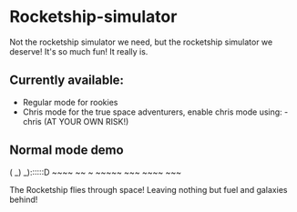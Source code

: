 # Rocketship-simulator
Not the rocketship simulator we need, but the rocketship simulator we deserve!
It's so much fun! It really is.

## Currently available:
- Regular mode for rookies
- Chris mode for the true space adventurers, enable chris mode using: -chris (AT YOUR OWN RISK!)

## Normal mode demo
( _) _)::::::D ~~~~ ~~ ~ ~~~~~ ~~~ ~~~~ ~~~ 

The Rocketship flies through space! Leaving nothing but fuel and galaxies behind!
